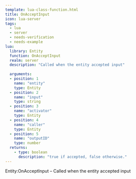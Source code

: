 ```yaml
---
template: lua-class-function.html
title: OnAcceptInput
icon: lua-server
tags:
  - lua
  - server
  - needs-verification
  - needs-example
lua:
  library: Entity
  function: OnAcceptInput
  realm: server
  description: "Called when the entity accepted input"
  
  arguments:
  - position: 1
    name: "entity"
    type: Entity
  - position: 2
    name: "input"
    type: string
  - position: 3
    name: "activator"
    type: Entity
  - position: 4
    name: "caller"
    type: Entity
  - position: 5
    name: "outputID"
    type: number
  returns:
    - type: boolean
      description: "true if accepted, false otherwise."
---
```


<div class="lua__search__keywords">
Entity:OnAcceptInput &#x2013; Called when the entity accepted input
</div>
